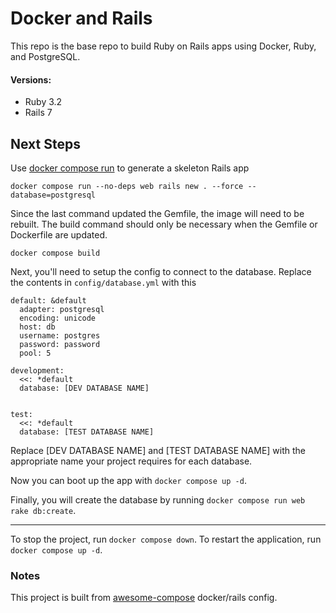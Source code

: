 # Docker and Rails
This repo is the base repo to build Ruby on Rails apps using Docker, Ruby, and PostgreSQL.

#### Versions:
- Ruby 3.2
- Rails 7

## Next Steps
Use [docker compose run](https://docs.docker.com/engine/reference/commandline/compose_run/) to generate a skeleton Rails app
``` 
docker compose run --no-deps web rails new . --force --database=postgresql 
```

Since the last command updated the Gemfile, the image will need to be rebuilt. The build command should only be necessary when the Gemfile or Dockerfile are updated.
```
docker compose build
```
Next, you'll need to setup the config to connect to the database. Replace the contents in `config/database.yml` with this
```
default: &default
  adapter: postgresql
  encoding: unicode
  host: db
  username: postgres
  password: password
  pool: 5

development:
  <<: *default
  database: [DEV DATABASE NAME]


test:
  <<: *default
  database: [TEST DATABASE NAME]
  ```
Replace [DEV DATABASE NAME] and [TEST DATABASE NAME] with the appropriate name your project requires for each database.

Now you can boot up the app with `docker compose up -d`.

Finally, you will create the database by running `docker compose run web rake db:create`.

---

To stop the project, run `docker compose down`. To restart the application, run `docker compose up -d`.

### Notes
This project is built from [awesome-compose](https://github.com/docker/awesome-compose/tree/master/official-documentation-samples/rails/) docker/rails config.